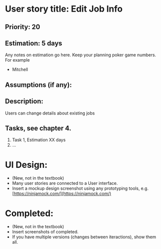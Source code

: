 # User story title: Edit Job Info

## Priority: 20

## Estimation: 5 days
Any notes on estimation go here. Keep your planning poker game numbers. For example
* Mitchell 

## Assumptions (if any):

## Description:
Users can change details about existing jobs

## Tasks, see chapter 4.

1. Task 1, Estimation XX days
2. ...


# UI Design:
* (New, not in the textbook) 
* Many user stories are connected to a User interface.
* Insert a mockup design screenshot using any prototyping tools, e.g. [https://ninjamock.com/](https://ninjamock.com/)

# Completed:
* (New, not in the textbook) 
* Insert screenshots of completed. 
* If you have multiple versions (changes between iteractions), show them all.

